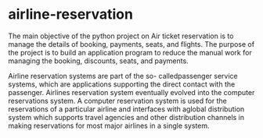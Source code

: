 # airline-reservation
The main objective of the python project on Air
ticket reservation is to manage the details of
booking, payments, seats, and flights. The purpose
of the project is to build an application program to
reduce the manual work for managing the booking,
discounts, seats, and payments.

Airline reservation systems are part of the so-
calledpassenger service systems, which are
applications supporting the direct contact with the
passenger. Airlines reservation system eventually
evolved into the computer reservations system. A
computer reservation system is used for the
reservations of a particular airline and interfaces
with aglobal distribution system which supports
travel agencies and other distribution channels in
making reservations for most major airlines in a
single system.
